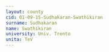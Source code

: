 ```yaml
---
layout: county 
cid: 01-09-15-Sudhakaran-Swathikiran
surname: Sudhakaran
name: Swathikiran
university: Univ. Trento
unita: TeV
---
```

